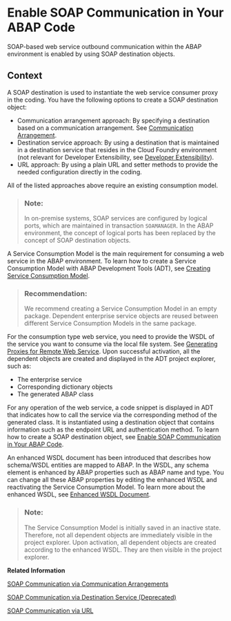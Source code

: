 <!-- loio6ab460e1a59e4890b8faa3fcc35f3343 -->

# Enable SOAP Communication in Your ABAP Code

SOAP-based web service outbound communication within the ABAP environment is enabled by using SOAP destination objects.



<a name="loio6ab460e1a59e4890b8faa3fcc35f3343__section_tbk_413_zkb"/>

## Context

A SOAP destination is used to instantiate the web service consumer proxy in the coding. You have the following options to create a SOAP destination object:

-   Communication arrangement approach: By specifying a destination based on a communication arrangement. See [Communication Arrangement](communication-management-5b8ff39.md#loio201de48e2f57404e9222181b019eff14).
-   Destination service approach: By using a destination that is maintained in a destination service that resides in the Cloud Foundry environment \(not relevant for Developer Extensibility, see [Developer Extensibility](https://help.sap.com/viewer/6aa39f1ac05441e5a23f484f31e477e7/latest/en-US/e1059ff581854a699f15734049f14293.html)\).
-   URL approach: By using a plain URL and setter methods to provide the needed configuration directly in the coding.

All of the listed approaches above require an existing consumption model.

> ### Note:  
> In on-premise systems, SOAP services are configured by logical ports, which are maintained in transaction `SOAMANAGER`. In the ABAP environment, the concept of logical ports has been replaced by the concept of SOAP destination objects.

A Service Consumption Model is the main requirement for consuming a web service in the ABAP environment. To learn how to create a Service Consumption Model with ABAP Development Tools \(ADT\), see [Creating Service Consumption Model](https://help.sap.com/docs/BTP/5371047f1273405bb46725a417f95433/96132822b3554016b653d3601bb9ff1a.html?version=Cloud&q=creating%20service%20consumption).

> ### Recommendation:  
> We recommend creating a Service Consumption Model in an empty package. Dependent enterprise service objects are reused between different Service Consumption Models in the same package.

For the consumption type web service, you need to provide the WSDL of the service you want to consume via the local file system. See [Generating Proxies for Remote Web Service](https://help.sap.com/docs/btp/sap-abap-development-user-guide/generating-proxies-for-remote-web-service?version=Cloud). Upon successful activation, all the dependent objects are created and displayed in the ADT project explorer, such as:

-   The enterprise service
-   Corresponding dictionary objects
-   The generated ABAP class

For any operation of the web service, a code snippet is displayed in ADT that indicates how to call the service via the corresponding method of the generated class. It is instantiated using a destination object that contains information such as the endpoint URL and authentication method. To learn how to create a SOAP destination object, see [Enable SOAP Communication in Your ABAP Code](enable-soap-communication-in-your-abap-code-6ab460e.md).

An enhanced WSDL document has been introduced that describes how schema/WSDL entities are mapped to ABAP. In the WSDL, any schema element is enhanced by ABAP properties such as ABAP name and type. You can change all these ABAP properties by editing the enhanced WSDL and reactivating the Service Consumption Model. To learn more about the enhanced WSDL, see [Enhanced WSDL Document](enhanced-wsdl-document-3a893d9.md).

> ### Note:  
> The Service Consumption Model is initially saved in an inactive state. Therefore, not all dependent objects are immediately visible in the project explorer. Upon activation, all dependent objects are created according to the enhanced WSDL. They are then visible in the project explorer.

**Related Information**  


[SOAP Communication via Communication Arrangements](soap-communication-via-communication-arrangements-2133e15.md "")

[SOAP Communication via Destination Service \(Deprecated\)](soap-communication-via-destination-service-deprecated-72bb6b5.md)

[SOAP Communication via URL](soap-communication-via-url-7e22ed9.md)

